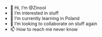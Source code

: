 - 👋 Hi, I’m @Zinool
- 👀 I’m interested in stuff
- 🌱 I’m currently learning in Poland
- 💞️ I’m looking to collaborate on stuff again
- 📫 How to reach me never know

<!---
Zinool/Zinool is a ✨ special ✨ repository because its `README.md` (this file) appears on your GitHub profile.
You can click the Preview link to take a look at your changes.
--->
